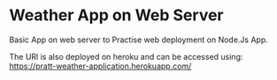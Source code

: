 # Weather App on Web Server

Basic App on web server to Practise web deployment on Node.Js App.

The URl is also deployed on heroku and can be accessed using: https://pratt-weather-application.herokuapp.com/
